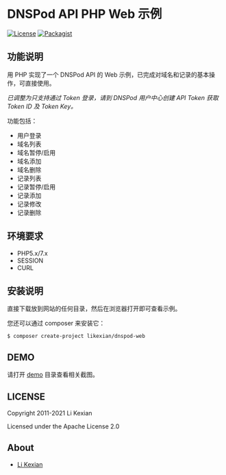# DNSPod API PHP Web 示例

[![License](https://img.shields.io/badge/license-Apache%202.0-blue.svg)](LICENSE)
[![Packagist](https://img.shields.io/packagist/v/likexian/dnspod-web.svg)](https://packagist.org/packages/likexian/dnspod-web)

## 功能说明

用 PHP 实现了一个 DNSPod API 的 Web 示例，已完成对域名和记录的基本操作，可直接使用。

*已调整为只支持通过 Token 登录，请到 DNSPod 用户中心创建 API Token 获取 Token ID 及 Token Key。*

功能包括：
- 用户登录
- 域名列表
- 域名暂停/启用
- 域名添加
- 域名删除
- 记录列表
- 记录暂停/启用
- 记录添加
- 记录修改
- 记录删除

## 环境要求

- PHP5.x/7.x
- SESSION
- CURL

## 安装说明

直接下载放到网站的任何目录，然后在浏览器打开即可查看示例。

您还可以通过 composer 来安装它：

    $ composer create-project likexian/dnspod-web

## DEMO

请打开 [demo](demo) 目录查看相关截图。

## LICENSE

Copyright 2011-2021 Li Kexian

Licensed under the Apache License 2.0

## About

- [Li Kexian](https://www.likexian.com/)
